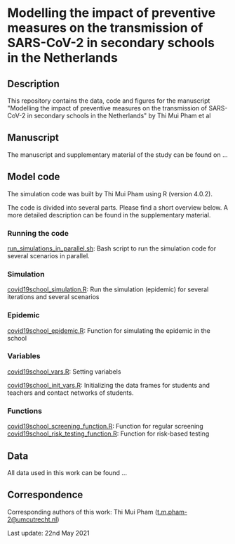 # Modelling the impact of preventive measures on the transmission of SARS-CoV-2 in secondary schools in the Netherlands
## Description
This repository contains the data, code and figures for the manuscript "Modelling the impact of preventive measures on the transmission of SARS-CoV-2 in secondary schools in the Netherlands" by Thi Mui Pham et al

## Manuscript
The manuscript and supplementary material of the study can be found on ... 

## Model code
The simulation code was built by Thi Mui Pham using R (version 4.0.2). 

The code is divided into several parts. Please find a short overview below. A more detailed description can be found in the supplementary material. 
### Running the code
[run_simulations_in_parallel.sh](https://github.com/tm-pham/covid19_school_transmission/blob/master/model_code/run_simulations_in_parallel.sh): Bash script to run the simulation code for several scenarios in parallel. 
### Simulation
[covid19school_simulation.R](https://github.com/tm-pham/covid19_school_transmission/blob/master/model_code/covid19school_simulation.R): Run the simulation (epidemic) for several iterations and several scenarios
### Epidemic
[covid19school_epidemic.R](https://github.com/tm-pham/covid19_school_transmission/blob/master/model_code/covid19school_epidemic.R): Function for simulating the epidemic in the school
### Variables
[covid19school_vars.R](https://github.com/tm-pham/covid19_school_transmission/blob/master/model_code/covid19school_vars.R): Setting variabels

[covid19school_init_vars.R](https://github.com/tm-pham/covid19_school_transmission/blob/master/model_code/covid19school_init_vars.R): Initializing the data frames for students and teachers and contact networks of students. 
### Functions
[covid19school_screening_function.R](https://github.com/tm-pham/covid19_school_transmission/blob/master/model_code/covid19school_screening_function.R): Function for regular screening
[covid19school_risk_testing_function.R](https://github.com/tm-pham/covid19_school_transmission/blob/master/model_code/covid19school_risk_testing_function.R): Function for risk-based testing

## Data
All data used in this work can be found ...

## Correspondence
Corresponding authors of this work: Thi Mui Pham (t.m.pham-2@umcutrecht.nl)

Last update: 22nd May 2021
